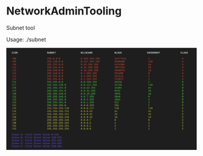 # NetworkAdminTooling


Subnet tool


Usage:
./subnet




![Alt text](https://github.com/se7enack/NetworkAdminTooling/blob/master/ScreenShot.png?raw=true "NetworkAdminTooling")

